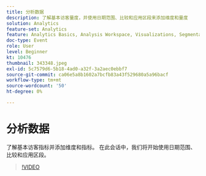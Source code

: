 ```yaml
---
title: 分析数据
description: 了解基本访客量度，并使用日期范围、比较和应用区段来添加维度和量度
solution: Analytics
feature-set: Analytics
feature: Analytics Basics, Analysis Workspace, Visualizations, Segmentation, Metrics
doc-type: Event
role: User
level: Beginner
kt: 10476
thumbnail: 343348.jpeg
exl-id: 5c7579d6-5b18-4ad0-a32f-3a2aec0ebbf7
source-git-commit: ca06e5a8b1602a7bcfb83a43f529680a5a96bacf
workflow-type: tm+mt
source-wordcount: '50'
ht-degree: 0%

---
```


# 分析数据

了解基本访客指标并添加维度和指标。 在此会话中，我们将开始使用日期范围、比较和应用区段。

>[!VIDEO](https://video.tv.adobe.com/v/343348/?quality=12&learn=on)
